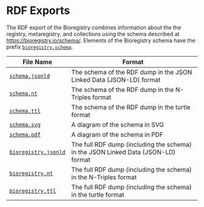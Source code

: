 # RDF Exports

The RDF export of the Bioregistry combines information about the the registry,
metaregistry, and collections using the schema described
at https://bioregistry.io/schema/. Elements of the Bioregistry schema have the
prefix [`bioregistry.schema`](https://bioregistry.io/registry/bioregistry.schema).

| File Name                                  | Format                                                                            |
|--------------------------------------------|-----------------------------------------------------------------------------------|
| [`schema.jsonld`](schema.jsonld)           | The schema of the RDF dump in the JSON Linked Data (JSON-LD) format               |
| [`schema.nt`](schema.nt)                   | The schema of the RDF dump in the N-Triples format                                |
| [`schema.ttl`](schema.ttl)                 | The schema of the RDF dump in the turtle format                                   |
| [`schema.svg`](schema.svg)                 | A diagram of the schema in SVG                                                    |
| [`schema.pdf`](schema.pdf)                 | A diagram of the schema in PDF                                                    |
| [`bioregistry.jsonld`](bioregistry.jsonld) | The full RDF dump (including the schema) in the JSON Linked Data (JSON-LD) format |
| [`bioregistry.nt`](bioregistry.nt)         | The full RDF dump (including the schema) in the N-Triples format                  |
| [`bioregistry.ttl`](bioregistry.ttl)       | The full RDF dump (including the schema) in the turtle format                     |

